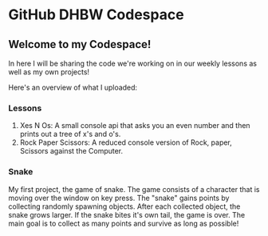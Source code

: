 # GitHub DHBW Codespace

## Welcome to my Codespace!
In here I will be sharing the code we're working on in our weekly lessons as well as my own projects!

Here's an overview of what I uploaded:

### Lessons
1. Xes N Os: A small console api that asks you an even number and then prints out a tree of x's and o's.
2. Rock Paper Scissors: A reduced console version of Rock, paper, Scissors against the Computer.

### Snake
My first project, the game of snake.
The game consists of a character that is moving over the window on key press. The "snake" gains points by collecting randomly spawning objects. After each collected object, the snake grows larger. If the snake bites it's own tail, the game is over. The main goal is to collect as many points and survive as long as possible!
